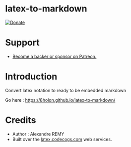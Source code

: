 # latex-to-markdown
[![Donate](https://img.shields.io/badge/Donate-PayPal-green.svg)](https://www.paypal.com/cgi-bin/webscr?cmd=_s-xclick&hosted_button_id=9LWA3PBZBJ9ZW&custom=a1&notify_url=a2&source=a3)

# Support
* [Become a backer or sponsor on Patreon.](https://www.patreon.com/8HoLoN) 

# Introduction
Convert latex notation to ready to be embedded markdown

Go here : https://8holon.github.io/latex-to-markdown/

# Credits
* Author : Alexandre REMY
* Built over the [latex.codecogs.com](https://latex.codecogs.com) web services.
